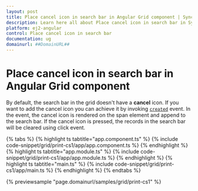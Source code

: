 ```yaml
---
layout: post
title: Place cancel icon in search bar in Angular Grid component | Syncfusion
description: Learn here all about Place cancel icon in search bar in Syncfusion Angular Grid component of Syncfusion Essential JS 2 and more.
platform: ej2-angular
control: Place cancel icon in search bar 
documentation: ug
domainurl: ##DomainURL##
---
```


# Place cancel icon in search bar in Angular Grid component

By default, the search bar in the grid doesn't have a **cancel** icon. If you want to add the cancel icon you can achieve it by invoking [`created`](https://ej2.syncfusion.com/javascript/documentation/api/grid/#created) event. In the event, the cancel icon is rendered on the span element and append to the search bar. If the cancel icon is pressed, the records in the search bar will be cleared using click event.

{% tabs %}
{% highlight ts tabtitle="app.component.ts" %}
{% include code-snippet/grid/print-cs1/app/app.component.ts %}
{% endhighlight %}
{% highlight ts tabtitle="app.module.ts" %}
{% include code-snippet/grid/print-cs1/app/app.module.ts %}
{% endhighlight %}
{% highlight ts tabtitle="main.ts" %}
{% include code-snippet/grid/print-cs1/app/main.ts %}
{% endhighlight %}
{% endtabs %}
  
{% previewsample "page.domainurl/samples/grid/print-cs1" %}
